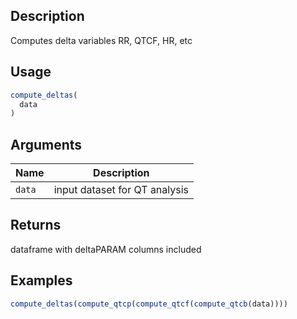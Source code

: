 ## Description

Computes delta variables RR, QTCF, HR, etc

## Usage

```r
compute_deltas(
  data
)
```

## Arguments

| Name | Description |
|------|-------------|
| `data` | input dataset for QT analysis |

## Returns

dataframe with deltaPARAM columns included

## Examples

```r
compute_deltas(compute_qtcp(compute_qtcf(compute_qtcb(data))))
```


